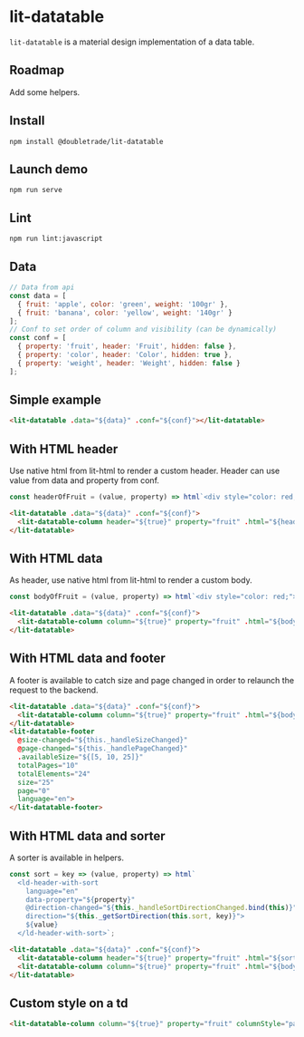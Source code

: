 # lit-datatable

`lit-datatable` is a material design implementation of a data table.


## Roadmap
Add some helpers.

## Install
```
npm install @doubletrade/lit-datatable
```

## Launch demo
```
npm run serve
```

## Lint
```
npm run lint:javascript
```

## Data
```js
// Data from api
const data = [
  { fruit: 'apple', color: 'green', weight: '100gr' },
  { fruit: 'banana', color: 'yellow', weight: '140gr' }
];
// Conf to set order of column and visibility (can be dynamically)
const conf = [
  { property: 'fruit', header: 'Fruit', hidden: false },
  { property: 'color', header: 'Color', hidden: true },
  { property: 'weight', header: 'Weight', hidden: false }
];
```

## Simple example
```html
<lit-datatable .data="${data}" .conf="${conf}"></lit-datatable>
```
## With HTML header
Use native html from lit-html to render a custom header.
Header can use value from data and property from conf.
```js
const headerOfFruit = (value, property) => html`<div style="color: red;">${value}</div>`;
```
```html
<lit-datatable .data="${data}" .conf="${conf}">
  <lit-datatable-column header="${true}" property="fruit" .html="${headerOfFruit}"></lit-datatable-column>
</lit-datatable>
```
## With HTML data
As header, use native html from lit-html to render a custom body.
```js
const bodyOfFruit = (value, property) => html`<div style="color: red;">${value}</div>`;
```
```html
<lit-datatable .data="${data}" .conf="${conf}">
  <lit-datatable-column column="${true}" property="fruit" .html="${bodyOfFruit}"></lit-datatable-column>
</lit-datatable>
```
## With HTML data and footer
A footer is available to catch size and page changed in order to relaunch the request to the backend.
```html
<lit-datatable .data="${data}" .conf="${conf}">
  <lit-datatable-column column="${true}" property="fruit" .html="${bodyOfFruit}"></lit-datatable-column>
</lit-datatable>
<lit-datatable-footer
  @size-changed="${this._handleSizeChanged}"
  @page-changed="${this._handlePageChanged}"
  .availableSize="${[5, 10, 25]}"
  totalPages="10"
  totalElements="24"
  size="25"
  page="0"
  language="en">
</lit-datatable-footer>
```
## With HTML data and sorter
A sorter is available in helpers.
```js
const sort = key => (value, property) => html`
  <ld-header-with-sort
    language="en"
    data-property="${property}"
    @direction-changed="${this._handleSortDirectionChanged.bind(this)}"
    direction="${this._getSortDirection(this.sort, key)}">
    ${value}
  </ld-header-with-sort>`;
```
```html
<lit-datatable .data="${data}" .conf="${conf}">
  <lit-datatable-column header="${true}" property="fruit" .html="${sort}"></lit-datatable-column>
  <lit-datatable-column column="${true}" property="fruit" .html="${bodyOfFruit}"></lit-datatable-column>
</lit-datatable>
```
## Custom style on a td
```html
<lit-datatable-column column="${true}" property="fruit" columnStyle="padding: 0; min-width: initial;"></lit-datatable-column>
```

